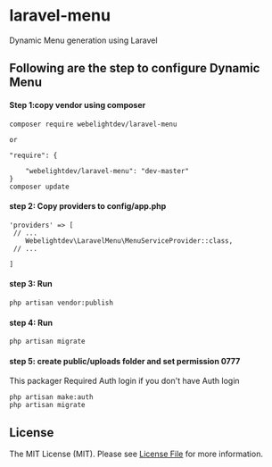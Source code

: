 # laravel-menu

Dynamic Menu generation using Laravel

## Following are the step to configure Dynamic Menu


#### Step 1:copy vendor using composer

    composer require webelightdev/laravel-menu
    
    or
    
    "require": {
       
        "webelightdev/laravel-menu": "dev-master"
    }
    composer update

#### step 2: Copy providers to config/app.php

    'providers' => [
     // ...
        Webelightdev\LaravelMenu\MenuServiceProvider::class,
     // ...

    ]

#### step 3: Run  
	php artisan vendor:publish


#### step 4: Run  
	php artisan migrate

	
#### step 5: create public/uploads folder  and set permission 0777

This packager Required Auth login
if you don't have Auth login 

	php artisan make:auth
    php artisan migrate
    
## License
The MIT License (MIT). Please see [License File](LICENSE) for more information.